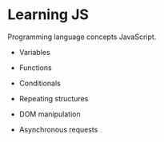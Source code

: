 # Learning JS
Programming language concepts JavaScript.

- Variables

- Functions

- Conditionals

- Repeating structures

- DOM manipulation

- Asynchronous requests
